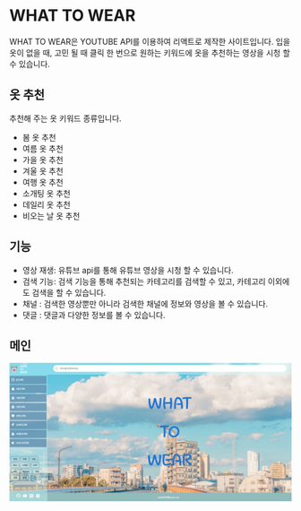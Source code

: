 # WHAT TO WEAR
WHAT TO WEAR은 YOUTUBE API를 이용하여 리액트로 제작한 사이트입니다. 입을 옷이 없을 때, 고민 될 때 클릭 한 번으로 원하는 키워드에 옷을 추천하는 영상을 시청 할 수 있습니다.

## 옷 추천
추천해 주는 옷 키워드 종류입니다.   
- 봄 옷 추천   
- 여름 옷 추천   
- 가을 옷 추천  
- 겨울 옷 추천   
- 여행 옷 추천   
- 소개팅 옷 추천   
- 데일리 옷 추천   
- 비오는 날 옷 추천   


## 기능
- 영상 재생: 유튜브 api를 통해  유튜브 영상을 시청 할 수 있습니다.
- 검색 기능: 검색 기능을 통해 추천되는 카테고리를 검색할 수 있고, 카테고리 이외에도 검색을 할 수 있습니다.
- 채널 : 검색한 영상뿐만 아니라 검색한 채널에 정보와 영상을 볼 수 있습니다.
- 댓글 : 댓글과 다양한 정보를 볼 수 있습니다.

## 메인
![img](/src/assets/img/banner.png)

